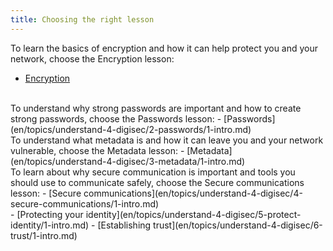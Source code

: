 ```yaml
---
title: Choosing the right lesson
---
```

To learn the basics of encryption and how it can help protect you and your network, choose the Encryption lesson:
- [Encryption](en/topics/understand-4-digisec/1-encryption/1-intro.md)
<br>
To understand why strong passwords are important and how to create strong passwords, choose the Passwords lesson:
- [Passwords](en/topics/understand-4-digisec/2-passwords/1-intro.md)
<br>
To understand what metadata is and how it can leave you and your network vulnerable, choose the Metadata lesson:
- [Metadata](en/topics/understand-4-digisec/3-metadata/1-intro.md)
<br>
To learn about why secure communication is important and tools you should use to communicate safely, choose the Secure communications lesson:
- [Secure communications](en/topics/understand-4-digisec/4-secure-communications/1-intro.md)
<br>
- [Protecting your identity](en/topics/understand-4-digisec/5-protect-identity/1-intro.md)
- [Establishing trust](en/topics/understand-4-digisec/6-trust/1-intro.md)
